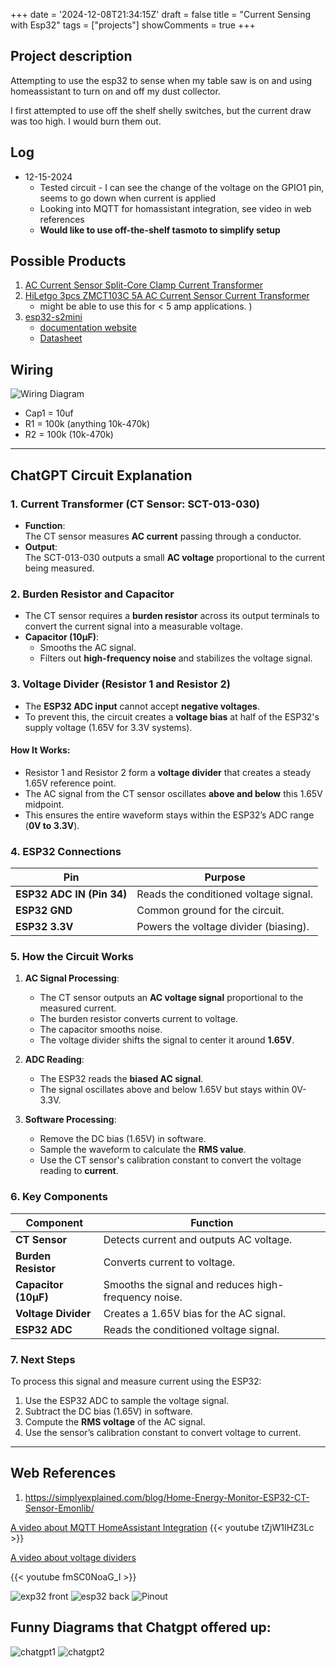 
+++
date = '2024-12-08T21:34:15Z'
draft = false
title = "Current Sensing with Esp32"
tags = ["projects"]
showComments = true
+++

## Project description

Attempting to use the esp32 to sense when my table saw is on and using homeassistant to turn on and off my dust collector.

I first attempted to use off the shelf shelly switches, but the current draw was too high. I would burn them out.

## Log

* 12-15-2024
   * Tested circuit - I can see the change of the voltage on the GPIO1 pin, seems to go down when current is applied
   * Looking into MQTT for homassistant integration, see video in web references
   * **Would like to use off-the-shelf tasmoto to simplify setup**

## Possible Products

1. [AC Current Sensor Split-Core Clamp Current Transformer](https://www.amazon.com/JANSANE-SCT-013-000-Non-invasive-Split-Core-Transformer/dp/B07D8SXQ13/ref=sr_1_10?dib=eyJ2IjoiMSJ9.Kc9LBM6UN78LWLWTNodECsskNTt9Zhfom0U4aRAAHRkxizdn_OMrpRseDfXB2zG1_wsG5p3WxdMluCLLl5zyE29xdn4DIJHh4H48S7CJpFdF3fVCUt3hrSmIBhd6iF0tu8heWlyM6f5CgqO5TKu8yRtj_N8VkNn0XtoE0pFCcZqW8xAN33v2pMkP3fhFp_2tPrRq9q377wthx2AKyBVJw85HRS-KlRejk-VYqqPZxYk.Gwadtd11E8n6fgzw7ptngJkMKakYdljkoMaXBNIBSdI&dib_tag=se&hvadid=616116262011&hvdev=c&hvlocphy=1026442&hvnetw=g&hvqmt=e&hvrand=11276750169687210548&hvtargid=kwd-763906174482&hydadcr=24357_13533826&keywords=esp32+current+sensor&qid=1734210292&sr=8-10)
2. [HiLetgo 3pcs ZMCT103C 5A AC Current Sensor Current Transformer](https://www.amazon.com/HiLetgo-ZMCT103C-Current-Sensor-Transformer/dp/B0CDWWYLMQ/?_encoding=UTF8&pd_rd_w=B9wF9&content-id=amzn1.sym.255b3518-6e7f-495c-8611-30a58648072e%3Aamzn1.symc.a68f4ca3-28dc-4388-a2cf-24672c480d8f&pf_rd_p=255b3518-6e7f-495c-8611-30a58648072e&pf_rd_r=68NBWAHY9KYVF5ECSDB2&pd_rd_wg=xiacZ&pd_rd_r=82258d8f-1832-4465-995b-318744c310b0&ref_=pd_hp_d_atf_ci_mcx_mr_ca_hp_atf_d)
    * might be able to use this for < 5 amp applications. )
3. [esp32-s2mini](https://www.amazon.com/dp/B0CKLGGNKY?ref=ppx_yo2ov_dt_b_fed_asin_title)
    * [documentation website](https://www.wemos.cc/en/latest/s2/s2_mini.html#documentation)
    * [Datasheet](esp32-s2_datasheet_en.pdf) 


## Wiring
![Wiring Diagram](images/wiring-arduino.webp)

* Cap1 = 10uf
* R1 = 100k (anything 10k-470k)
* R2 = 100k (10k-470k)  


---

## ChatGPT Circuit Explanation  

### 1. **Current Transformer (CT Sensor: SCT-013-030)**  
- **Function**:  
  The CT sensor measures **AC current** passing through a conductor.  
- **Output**:  
  The SCT-013-030 outputs a small **AC voltage** proportional to the current being measured.  


### 2. **Burden Resistor and Capacitor**  
- The CT sensor requires a **burden resistor** across its output terminals to convert the current signal into a measurable voltage.  
- **Capacitor (10µF)**:  
  - Smooths the AC signal.  
  - Filters out **high-frequency noise** and stabilizes the voltage signal.  


### 3. **Voltage Divider (Resistor 1 and Resistor 2)**  
- The **ESP32 ADC input** cannot accept **negative voltages**.  
- To prevent this, the circuit creates a **voltage bias** at half of the ESP32's supply voltage (1.65V for 3.3V systems).  

#### How It Works:  
- Resistor 1 and Resistor 2 form a **voltage divider** that creates a steady 1.65V reference point.  
- The AC signal from the CT sensor oscillates **above and below** this 1.65V midpoint.  
- This ensures the entire waveform stays within the ESP32’s ADC range (**0V to 3.3V**).  


### 4. **ESP32 Connections**  
| **Pin**                | **Purpose**                              |  
|------------------------|-----------------------------------------|  
| **ESP32 ADC IN (Pin 34)** | Reads the conditioned voltage signal. |  
| **ESP32 GND**          | Common ground for the circuit.          |  
| **ESP32 3.3V**         | Powers the voltage divider (biasing).   |  


### 5. **How the Circuit Works**  

1. **AC Signal Processing**:  
   - The CT sensor outputs an **AC voltage signal** proportional to the measured current.  
   - The burden resistor converts current to voltage.  
   - The capacitor smooths noise.  
   - The voltage divider shifts the signal to center it around **1.65V**.  

2. **ADC Reading**:  
   - The ESP32 reads the **biased AC signal**.  
   - The signal oscillates above and below 1.65V but stays within 0V-3.3V.  

3. **Software Processing**:  
   - Remove the DC bias (1.65V) in software.  
   - Sample the waveform to calculate the **RMS value**.  
   - Use the CT sensor's calibration constant to convert the voltage reading to **current**.  


### 6. **Key Components**  

| **Component**       | **Function**                                      |  
|----------------------|--------------------------------------------------|  
| **CT Sensor**        | Detects current and outputs AC voltage.          |  
| **Burden Resistor**  | Converts current to voltage.                     |  
| **Capacitor (10µF)** | Smooths the signal and reduces high-frequency noise. |  
| **Voltage Divider**  | Creates a 1.65V bias for the AC signal.          |  
| **ESP32 ADC**        | Reads the conditioned voltage signal.            |  


### 7. **Next Steps**  

To process this signal and measure current using the ESP32:  

1. Use the ESP32 ADC to sample the voltage signal.  
2. Subtract the DC bias (1.65V) in software.  
3. Compute the **RMS voltage** of the AC signal.  
4. Use the sensor’s calibration constant to convert voltage to current.  

---



## Web References

1. https://simplyexplained.com/blog/Home-Energy-Monitor-ESP32-CT-Sensor-Emonlib/

[A video about MQTT HomeAssistant Integration](https://youtu.be/tZjW1IHZ3Lc?si=ayxRQA0qnwDzeIZT)
{{< youtube tZjW1IHZ3Lc >}}

[A video about voltage dividers](https://youtu.be/fmSC0NoaG_I?si=9w7bYceUEaLMtL7A)

{{< youtube fmSC0NoaG_I >}}

![exp32 front](images/s2_mini_v1.0.0_1_16x16.jpg)
![esp32 back](images/s2_mini_v1.0.0_2_16x16.jpg)
![Pinout](images/Pinout.jpg)


## Funny Diagrams that Chatgpt offered up:

![chatgpt1](images/Chatgpt1.webp)
![chatgpt2](images/chatgpt2.webp)
